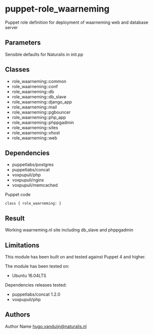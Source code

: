 puppet-role_waarneming
===================

Puppet role definition for deployment of waarneming web and database server

Parameters
-------------
Sensible defaults for Naturalis in init.pp



Classes
-------------
- role_waarneming::common
- role_waarneming::conf
- role_waarneming::db
- role_waarneming::db_slave
- role_waarneming::django_app
- role_waarneming::mail
- role_waarneming::pgbouncer
- role_waarneming::php_app
- role_waarneming::phppgadmin
- role_waarneming::sites
- role_waarneming::vhost
- role_waarneming::web



Dependencies
-------------
- puppetlabs/postgres
- puppetlabs/concat
- voxpupuli/php
- voxpupuli/nginx
- voxpupuli/memcached



Puppet code
```
class { role_waarneming: }
```
Result
-------------
Working waarneming.nl site including db_slave and phppgadmin


Limitations
-------------
This module has been built on and tested against Puppet 4 and higher.

The module has been tested on:
- Ubuntu 16.04LTS

Dependencies releases tested:
- puppetlabs/concat 1.2.0
- voxpupuli/php




Authors
-------------
Author Name <hugo.vanduijn@naturalis.nl>
